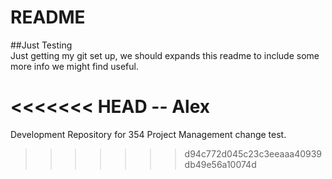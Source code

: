 README
=====
##Just Testing  
Just getting my git set up, we should expands this readme to include some more info we might find useful.

<<<<<<< HEAD
-- Alex  
=======
Development Repository for 354 Project Management
change test.
>>>>>>> d94c772d045c23c3eeaaa40939db49e56a10074d
